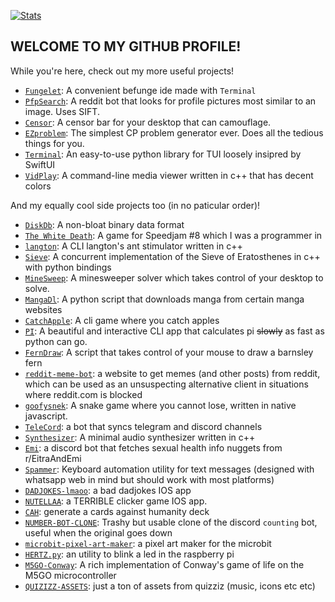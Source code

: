 [![Stats](https://github-readme-stats.vercel.app/api?username=lomnom&show_icons=true&theme=cobalt&border_radius=10&rank_icon=github&include_all_commits=true)](https://github.com/anuraghazra/github-readme-stats)
## WELCOME TO MY GITHUB PROFILE!
While you're here, check out my more useful projects!  
  - [`Fungelet`](https://github.com/lomnom/Fungelet): A convenient befunge ide made with `Terminal` 
  - [`PfpSearch`](https://github.com/lomnom/PfpSearch): A reddit bot that looks for profile pictures most similar to an image. Uses SIFT.
  - [`Censor`](https://github.com/lomnom/Redact): A censor bar for your desktop that can camouflage.
  - [`EZproblem`](https://github.com/lomnom/EZproblem/tree/main): The simplest CP problem generator ever. Does all the tedious things for you.
  - [`Terminal`](https://github.com/lomnom/Terminal): An easy-to-use python library for TUI loosely insipred by SwiftUI
  - [`VidPlay`](https://github.com/lomnom/VidPlay): A command-line media viewer written in c++ that has decent colors

And my equally cool side projects too (in no paticular order)!
  - [`DiskDb`](https://github.com/lomnom/DiskDb): A non-bloat binary data format
  - [`The White Death`](https://github.com/WhatsACloud/the-white-death): A game for Speedjam #8 which I was a programmer in
  - [`langton`](https://github.com/lomnom/langton): A CLI langton's ant stimulator written in c++
  - [`Sieve`](https://github.com/lomnom/Sieve): A concurrent implementation of the Sieve of Eratosthenes in c++ with python bindings
  - [`MineSweep`](https://github.com/lomnom/MineSweep): A minesweeper solver which takes control of your desktop to solve.
  - [`MangaDl`](https://github.com/lomnom/MangaDl): A python script that downloads manga from certain manga websites
  - [`CatchApple`](https://github.com/lomnom/CatchApple): A cli game where you catch apples
  - [`PI`](https://github.com/lomnom/PI): A beautiful and interactive CLI app that calculates pi ~~slowly~~ as fast as python can go.
  - [`FernDraw`](https://github.com/lomnom/FernDraw): A script that takes control of your mouse to draw a barnsley fern
  - [`reddit-meme-bot`](https://github.com/lomnom/reddit-meme-bot): a website to get memes (and other posts) from reddit, which can be used as an unsuspecting alternative client in situations where reddit.com is blocked
  - [`goofysnek`](https://github.com/lomnom/Snake): A snake game where you cannot lose, written in native javascript.
  - [`TeleCord`](https://github.com/lomnom/TeleCord): a bot that syncs telegram and discord channels
  - [`Synthesizer`](https://github.com/lomnom/Synthesizer): A minimal audio synthesizer written in c++
  - [`Emi`](https://github.com/lomnom/Emi): a discord bot that fetches sexual health info nuggets from r/EitraAndEmi
  - [`Spammer`](https://github.com/lomnom/SpamBot): Keyboard automation utility for text messages (designed with whatsapp web in mind but should work with most platforms)
  - [`DADJOKES-lmaoo`](https://github.com/lomnom/DADJOKES-lmaoo): a bad dadjokes IOS app
  - [`NUTELLAA`](https://github.com/lomnom/NUTELLAA): a TERRIBLE clicker game IOS app.
  - [`CAH`](https://github.com/lomnom/CAH): generate a cards against humanity deck
  - [`NUMBER-BOT-CLONE`](https://github.com/lomnom/NUMBER-BOT-CLONE): Trashy but usable clone of the discord `counting` bot, useful when the original goes down
  - [`microbit-pixel-art-maker`](https://github.com/lomnom/microbit-pixel-art-maker): a pixel art maker for the microbit
  - [`HERTZ.py`](https://github.com/lomnom/HERTZ.py): an utility to blink a led in the raspberry pi
  - [`M5GO-Conway`](https://github.com/lomnom/M5GO-Conway): A rich implementation of Conway's game of life on the M5GO microcontroller
  - [`QUIZIZZ-ASSETS`](https://github.com/lomnom/QUIZZIZ-ASSETS): just a ton of assets from quizziz (music, icons etc etc)
